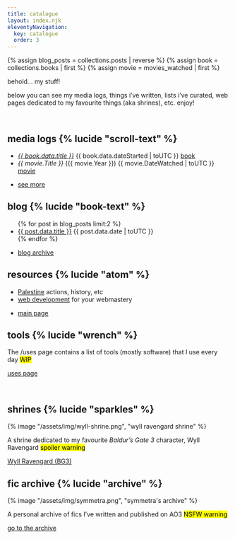 ```yaml
---
title: catalogue
layout: index.njk
eleventyNavigation:
  key: catalogue
  order: 3
---
```


{% assign blog_posts = collections.posts | reverse %}
{% assign book = collections.books | first %}
{% assign movie = movies_watched | first %}

<section class="cards vertical">
<div class="size-l">

behold... my stuff!

below you can see my media logs, things i’ve written, lists i’ve curated, web pages dedicated to my favourite things (aka shrines), etc. enjoy!

</div>
</section>
<br>
<section class="cards">
<div>
<h2>media logs {% lucide "scroll-text" %}</h2>
<ul class="card-list">
  <li class="card-item">
    <span class="title"><a href="{{ book.url }}"><em>{{ book.data.title }}</em></a></span>
    <span class="date">{{ book.data.dateStarted | toUTC }}</span>
    <span class="category"><a href="/logs/books/">book</a></span>
  </li>
  <li class="card-item">
    <span class="title"><em>{{ movie.Title }}</em> ({{ movie.Year }})</span>
    <span class="date">{{ movie.DateWatched | toUTC }}</span>
    <span class="category"><a href="/logs/movies/">movie</a></span>
  </li>
  <li class="card-item">
    <p><a href="/logs" class="link">see more</a></p>
  </li>
</ul>
</div>
<div>
<h2>blog {% lucide "book-text" %}</h2>
<ul class="card-list">
{% for post in blog_posts limit:2 %}
  <li class="card-item">
    <span class="title"><a href="{{ post.url }}">{{ post.data.title }}</a></span>
    <span class="date">{{ post.data.date | toUTC }}</span>
  </li>
{% endfor %}
  <li class="card-item">
    <p><a href="/blog" class="link">blog archive</a></p>
  </li>
</ul>
</div>
<div>
<h2>resources {% lucide "atom" %}</h2>
<ul class="card-list">
  <li class="card-item">
    <span class="title"><a href="/resources/palestine">Palestine</a></span>
    <span class="date">actions, history, etc</span>
  </li>
  <li class="card-item">
    <span class="title"><a href="/resources/dev">web development</a></span>
    <span class="date">for your webmastery</span>
  </li>
  <li class="card-item">
    <p><a href="/resources" class="link">main page</a></p>
  </li>
</ul>
</div>
<div>
<h2 class="border">tools {% lucide "wrench" %}</h2>
<p>The /uses page contains a list of tools (mostly software) that I use every day <mark>WIP</mark></p>
<p><a href="/uses" class="link">uses page</a></p>
</div>
</section>
<br>
<section class="cards">
<div class="featured">
<h2>shrines {% lucide "sparkles" %}</h2>
{% image "/assets/img/wyll-shrine.png", "wyll ravengard shrine" %}
<p>A shrine dedicated to my favourite <em>Baldur’s Gate 3</em> character, Wyll Ravengard <mark class="warning">spoiler warning</mark></p>
<p><a href="/shrines/wyll" class="link">Wyll Ravengard (BG3)</a></p>
</div>
<div class="featured">
<h2>fic archive {% lucide "archive" %}</h2>
{% image "/assets/img/symmetra.png", "symmetra's archive" %}
<p>A personal archive of fics I’ve written and published on AO3 <mark class="warning">NSFW warning</mark></p>
<p><a href="https://symmetras.neocities.org/" class="link">go to the archive</a></p>
</div>
</section>